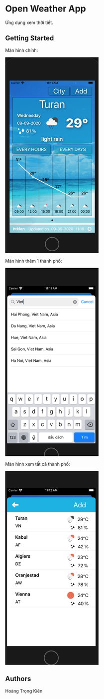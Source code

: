 # Open Weather App

Ứng dụng xem thời tiết.

## Getting Started

Màn hình chính:

<img src="https://github.com/htkien2511/OpenWeather2/blob/master/image/main-screen.png" alt="alt text" width="300" >

Màn hình thêm 1 thành phố:

<img src="https://github.com/htkien2511/OpenWeather2/blob/master/image/add-screen.png" alt="alt text" width="300" >

Màn hình xem tất cả thành phố:

<img src="https://github.com/htkien2511/OpenWeather2/blob/master/image/general-screen.png" alt="alt text" width="300" >

## Authors

Hoàng Trọng Kiên

